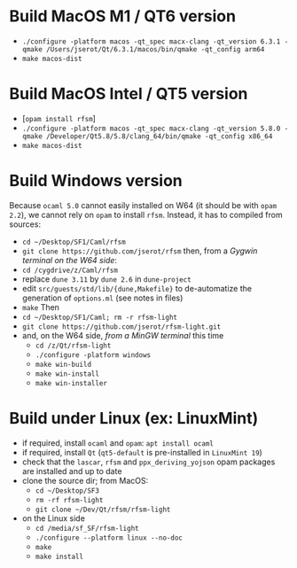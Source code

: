 # Build MacOS M1 / QT6 version

- `./configure -platform macos -qt_spec macx-clang -qt_version 6.3.1 -qmake /Users/jserot/Qt/6.3.1/macos/bin/qmake -qt_config arm64`
- `make macos-dist`

# Build MacOS Intel / QT5 version

- [`opam install rfsm`]
- `./configure -platform macos -qt_spec macx-clang -qt_version 5.8.0 -qmake /Developer/Qt5.8/5.8/clang_64/bin/qmake -qt_config x86_64`
- `make macos-dist`

# Build Windows version

Because `ocaml 5.0` cannot easily installed on W64 (it should be with `opam 2.2`), we cannot rely on
`opam` to install `rfsm`. Instead, it has to compiled from sources:
- `cd ~/Desktop/SF1/Caml/rfsm`
- `git clone https://github.com/jserot/rfsm`
then, from a *Gygwin terminal on the W64 side*:
- `cd /cygdrive/z/Caml/rfsm`
- replace `dune 3.11` by `dune 2.6` in `dune-project`
- edit `src/guests/std/lib/{dune,Makefile}` to de-automatize the generation of `options.ml` (see notes in files)
- `make` 
Then
- `cd ~/Desktop/SF1/Caml; rm -r rfsm-light`
- `git clone https://github.com/jserot/rfsm-light.git`
- and, on the W64 side, *from a MinGW terminal* this time
  - `cd /z/Qt/rfsm-light`
  - `./configure -platform windows`
  - `make win-build`
  - `make win-install`
  - `make win-installer`

# Build under Linux (ex: LinuxMint)

- if required, install `ocaml` and `opam`: `apt install ocaml`
- if required, install `Qt` (`qt5-default` is pre-installed in `LinuxMint 19`)
- check that the `lascar`, `rfsm` and `ppx_deriving_yojson` opam packages are installed and up to date
- clone the source dir; from MacOS:
  - `cd ~/Desktop/SF3`
  - `rm -rf rfsm-light`
  - `git clone ~/Dev/Qt/rfsm/rfsm-light`
- on the Linux side 
  - `cd /media/sf_SF/rfsm-light`
  - `./configure --platform linux --no-doc`
  - `make`
  - `make install`
